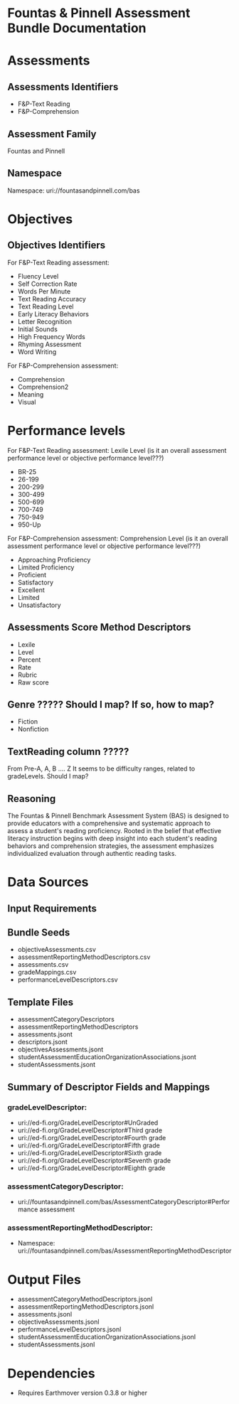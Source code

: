# Fountas & Pinnell Assessment Bundle Documentation

# Assessments
## Assessments Identifiers
  - F&P-Text Reading
  - F&P-Comprehension

## Assessment Family
Fountas and Pinnell

## Namespace
Namespace: uri://fountasandpinnell.com/bas

# Objectives
## Objectives Identifiers
For F&P-Text Reading assessment:
 - Fluency Level
 - Self Correction Rate
 - Words Per Minute
 - Text Reading Accuracy
 - Text Reading Level
 - Early Literacy Behaviors
 - Letter Recognition
 - Initial Sounds
 - High Frequency Words
 - Rhyming Assessment
 - Word Writing
 
  
For F&P-Comprehension assessment:
 - Comprehension
 - Comprehension2
 - Meaning
 - Visual


# Performance levels
For F&P-Text Reading assessment: Lexile Level (is it an overall assessment performance level or objective performance level???)
 - BR-25
 - 26-199
 - 200-299
 - 300-499
 - 500-699
 - 700-749
 - 750-949
 - 950-Up

For F&P-Comprehension assessment: Comprehension Level (is it an overall assessment performance level or objective performance level???)
 - Approaching Proficiency
 - Limited Proficiency
 - Proficient
 - Satisfactory
 - Excellent
 - Limited
 - Unsatisfactory
 

## Assessments Score Method Descriptors
 - Lexile
 - Level
 - Percent
 - Rate
 - Rubric
 - Raw score
  
## Genre ????? Should I map? If so, how to map? 
- Fiction
- Nonfiction

## TextReading column ?????
From Pre-A, A, B .... Z
It seems to be difficulty ranges, related to gradeLevels.  Should I map?



## Reasoning
The Fountas & Pinnell Benchmark Assessment System (BAS) is designed to provide educators with a comprehensive and systematic approach to assess a student's reading proficiency. Rooted in the belief that effective literacy instruction begins with deep insight into each student's reading behaviors and comprehension strategies, the assessment emphasizes individualized evaluation through authentic reading tasks.

# Data Sources

## Input Requirements

## Bundle Seeds
  - objectiveAssessments.csv
  - assessmentReportingMethodDescriptors.csv
  - assessments.csv
  - gradeMappings.csv
  - performanceLevelDescriptors.csv

## Template Files
  - assessmentCategoryDescriptors
  - assessmentReportingMethodDescriptors
  - assessments.jsont
  - descriptors.jsont
  - objectivesAssessments.jsont
  - studentAssessmentEducationOrganizationAssociations.jsont
  - studentAssessments.jsont


## Summary of Descriptor Fields and Mappings

### gradeLevelDescriptor:
 - uri://ed-fi.org/GradeLevelDescriptor#UnGraded
 - uri://ed-fi.org/GradeLevelDescriptor#Third grade
 - uri://ed-fi.org/GradeLevelDescriptor#Fourth grade
 - uri://ed-fi.org/GradeLevelDescriptor#Fifth grade
 - uri://ed-fi.org/GradeLevelDescriptor#Sixth grade
 - uri://ed-fi.org/GradeLevelDescriptor#Seventh grade
 - uri://ed-fi.org/GradeLevelDescriptor#Eighth grade


### assessmentCategoryDescriptor:
- uri://fountasandpinnell.com/bas/AssessmentCategoryDescriptor#Performance assessment
  
### assessmentReportingMethodDescriptor:
- Namespace: uri://fountasandpinnell.com/bas/AssessmentReportingMethodDescriptor



# Output Files
- assessmentCategoryMethodDescriptors.jsonl
- assessmentReportingMethodDescriptors.jsonl
- assessments.jsonl
- objectiveAssessments.jsonl
- performanceLevelDescriptors.jsonl
- studentAssessmentEducationOrganizationAssociations.jsonl
- studentAssessments.jsonl


# Dependencies
- Requires Earthmover version 0.3.8 or higher
